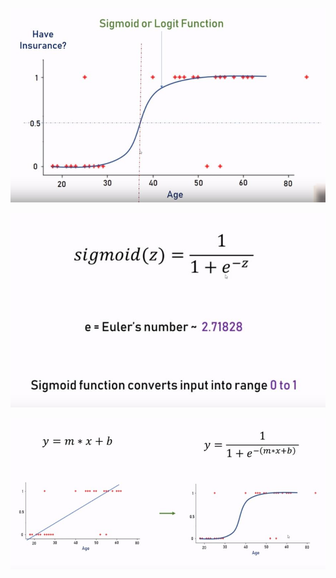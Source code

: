 ![Sigmoid or logic function](1.jpg)

![Sigmoid or logic function](2.jpg)

![Sigmoid or logic function](3.jpg)